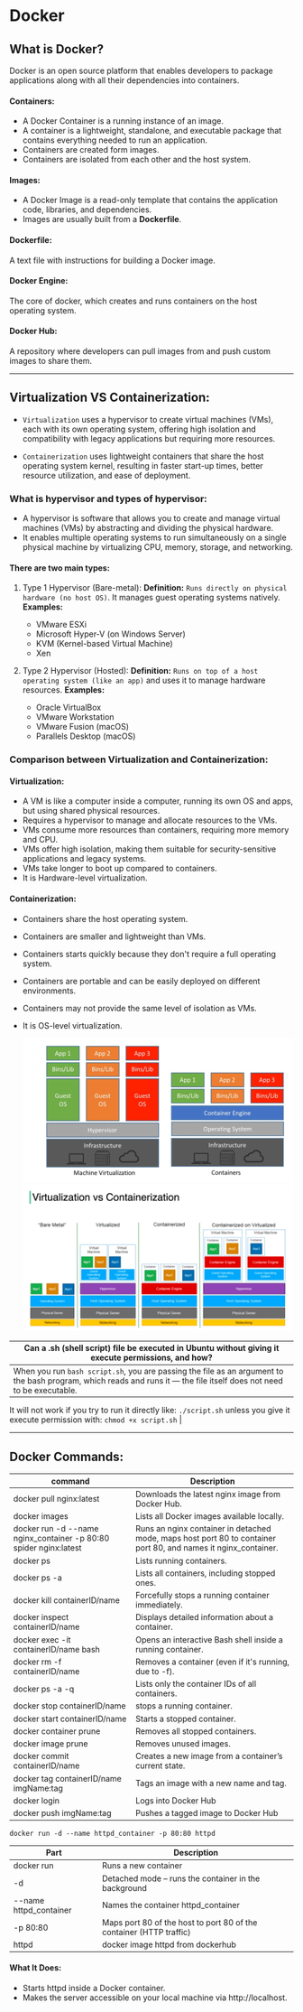 # Docker
## What is Docker?
Docker is an open source platform that enables developers to package applications along with all their dependencies into containers.

#### Containers:
- A Docker Container is a running instance of an image.
- A container is a lightweight, standalone, and executable package that contains everything needed to run an application.
- Containers are created form images.
- Containers are isolated from each other and the host system.
#### Images:
- A Docker Image is a read-only template that contains the application code, libraries, and dependencies.
- Images are usually built from a **Dockerfile**.
#### Dockerfile:
A text file with instructions for building a Docker image. 
#### Docker Engine:
The core of docker, which creates and runs containers on the host operating system.
#### Docker Hub:
A repository where developers can pull images from and push custom images to share them.

---

## Virtualization VS Containerization:
- `Virtualization` uses a hypervisor to create virtual machines (VMs), each with its own operating system, offering high isolation and compatibility with legacy applications but requiring more resources. 

- `Containerization` uses lightweight containers that share the host operating system kernel, resulting in faster start-up times, better resource utilization, and ease of deployment. 

### What is hypervisor and types of hypervisor:
- A hypervisor is software that allows you to create and manage virtual machines (VMs) by abstracting and dividing the physical hardware.  
- It enables multiple operating systems to run simultaneously on a single physical machine by virtualizing CPU, memory, storage, and networking.
#### There are two main types:
1. Type 1 Hypervisor (Bare-metal):
  **Definition:** `Runs directly on physical hardware (no host OS)`. It manages guest operating systems natively.
   **Examples:**
      - VMware ESXi
      - Microsoft Hyper-V (on Windows Server)
      - KVM (Kernel-based Virtual Machine)
      - Xen
        
2. Type 2 Hypervisor (Hosted):
  **Definition:** `Runs on top of a host operating system (like an app)` and uses it to manage hardware resources.
   **Examples:**
      - Oracle VirtualBox
      - VMware Workstation
      - VMware Fusion (macOS)
      - Parallels Desktop (macOS)


### Comparison between Virtualization and Containerization:
#### Virtualization:
- A VM is like a computer inside a computer, running its own OS and apps, but using shared physical resources.
- Requires a hypervisor to manage and allocate resources to the VMs.
- VMs consume more resources than containers, requiring more memory and CPU.
- VMs offer high isolation, making them suitable for security-sensitive applications and legacy systems.
- VMs take longer to boot up compared to containers.
- It is Hardware-level virtualization.
  
#### Containerization:
- Containers share the host operating system.
- Containers are smaller and lightweight than VMs.
- Containers starts quickly because they don't require a full operating system.
- Containers are portable and can be easily deployed on different environments.
- Containers may not provide the same level of isolation as VMs.
- It is OS-level virtualization.

  ![docker](https://github.com/Vaishnavi-M-Patil/Docker/blob/main/assets/docker.jpg)
  ![bare-metal](https://github.com/Vaishnavi-M-Patil/Docker/blob/main/assets/bare%20metal.jpg)

| Can a .sh (shell script) file be executed in Ubuntu without giving it execute permissions, and how? |
| ---------------------------------------------------------------------------------------------------- |
| When you run `bash script.sh`, you are passing the file as an argument to the bash program, which reads and runs it — the file itself does not need to be executable.
It will not work if you try to run it directly like: `./script.sh`
unless you give it execute permission with: `chmod +x script.sh` |

--- 

## Docker Commands:
| command            | Description |
|------------------- | ----------- |
| docker pull nginx:latest | Downloads the latest nginx image from Docker Hub. |
| docker images | Lists all Docker images available locally. |
| docker run -d --name nginx_container -p 80:80 spider nginx:latest | Runs an nginx container in detached mode, maps host port 80 to container port 80, and names it nginx_container. |
| docker ps | Lists running containers. |
| docker ps -a | Lists all containers, including stopped ones. |
| docker kill containerID/name | Forcefully stops a running container immediately. |
| docker inspect containerID/name | Displays detailed information about a container. |
| docker exec -it containerID/name bash | Opens an interactive Bash shell inside a running container. |
| docker rm -f containerID/name | Removes a container (even if it's running, due to -f). |
| docker ps -a -q | Lists only the container IDs of all containers. |
| docker stop containerID/name | stops a running container. |
| docker start containerID/name | Starts a stopped container. |
| docker container prune | Removes all stopped containers. |
| docker image prune | Removes unused images. |
| docker commit containerID/name | Creates a new image from a container’s current state. |
| docker tag containerID/name imgName:tag | Tags an image with a new name and tag. |
| docker login | Logs into Docker Hub  |
| docker push imgName:tag | Pushes a tagged image to Docker Hub |


```
docker run -d --name httpd_container -p 80:80 httpd
```
| Part |	Description |
| ------ | ---------- |
| docker run	| Runs a new container |
| -d	| Detached mode – runs the container in the background |
| --name httpd_container |	Names the container httpd_container |
| -p 80:80 |	Maps port 80 of the host to port 80 of the container (HTTP traffic) |
| httpd |	docker image httpd from dockerhub |
#### What It Does:
- Starts httpd inside a Docker container.
- Makes the server accessible on your local machine via http://localhost.





